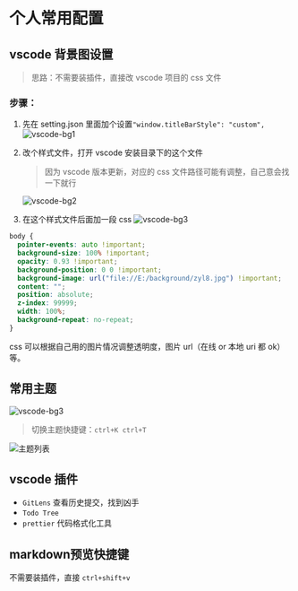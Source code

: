 # 个人常用配置

## vscode 背景图设置

> 思路：不需要装插件，直接改 vscode 项目的 css 文件

### 步骤：

1. 先在 setting.json 里面加个设置`"window.titleBarStyle": "custom",`
   ![vscode-bg1](@public/my-setting/vscode-bg1.png)

1. 改个样式文件，打开 vscode 安装目录下的这个文件

   > 因为 vscode 版本更新，对应的 css 文件路径可能有调整，自己意会找一下就行

   ![vscode-bg2](@public/my-setting/vscode-bg2.png)

1. 在这个样式文件后面加一段 css
   ![vscode-bg3](@public/my-setting/vscode-bg3.jpg)

```css
body {
  pointer-events: auto !important;
  background-size: 100% !important;
  opacity: 0.93 !important;
  background-position: 0 0 !important;
  background-image: url("file://E:/background/zyl8.jpg") !important;
  content: "";
  position: absolute;
  z-index: 99999;
  width: 100%;
  background-repeat: no-repeat;
}
```

css 可以根据自己用的图片情况调整透明度，图片 url（在线 or 本地 uri 都 ok） 等。


## 常用主题
![vscode-bg3](@public/my-setting/vscode-bg3.jpg)

> 切换主题快捷键：`ctrl+K ctrl+T`

![主题列表](@public/my-setting/theme-list.png)

## vscode 插件

- `GitLens` 查看历史提交，找到凶手
- `Todo Tree`
- `prettier` 代码格式化工具

## markdown预览快捷键

不需要装插件，直接 `ctrl+shift+v`

